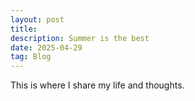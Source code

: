 ```yaml
---
layout: post
title: 
description: Summer is the best
date: 2025-04-29
tag: Blog
---
```


This is where I share my life and thoughts.
